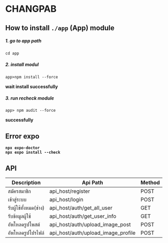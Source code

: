 # CHANGPAB 

## How to install ```./app``` (App) module

##### 1. go to app path
```
cd app
```

##### 2. install modul
```
app>npm install --force
```
<b>wait install successfully</b>


##### 3. run recheck module
```
app> npm audit --force
```
<b>successfully


## Error expo
```
npx expo-doctor
npx expo install --check
```



## API
|Description|Api Path|Method|
|-----------|--------|------|
|สมัครสมาชิก|api_host/register|POST|
|เข้าสู่ระบบ|api_host/login|POST|
|รับผู้ใช้ทั้งหมด(ช่าง)|api_host/auth/get_all_user|GET|
|รับข้อมูลผู้ใช้|api_host/auth/get_user_info|GET|
|อัพโหลดรูปโพสต์|api_host/auth/upload_image_post|POST|
|อัพโหลดรูปโปรไฟล์|api_host/auth/upload_image_profile|POST|


